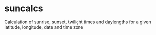 suncalcs
========

Calculation of sunrise, sunset, twilight times and daylengths for a given latitude, longitude, date and time zone
